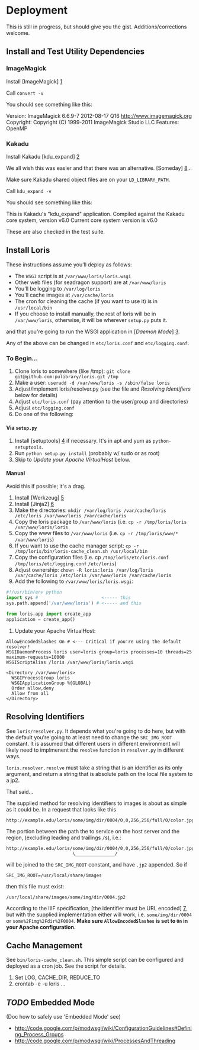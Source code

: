 Deployment
==========

This is still in progress, but should give you the gist. Additions/corrections
welcome.

Install and Test Utility Dependencies
-------------------------------------

### ImageMagick
Install [ImageMagick] [1]

Call `convert -v`

You should see something like this:

  Version: ImageMagick 6.6.9-7 2012-08-17 Q16 http://www.imagemagick.org
  Copyright: Copyright (C) 1999-2011 ImageMagick Studio LLC
  Features: OpenMP  

### Kakadu
Install Kakadu [kdu_expand] [2]

We all wish this was easier and that there was an alternative. [Someday] [8]...

Make sure Kakadu shared object files are on your `LD_LIBRARY_PATH`.

Call `kdu_expand -v`

You should see something like this:

  This is Kakadu's "kdu_expand" application.
      Compiled against the Kakadu core system, version v6.0
      Current core system version is v6.0

These are also checked in the test suite.

Install Loris
-------------

These instructions assume you'll deploy as follows:

 * The `WSGI` script is at `/var/www/loris/loris.wsgi`
 * Other web files (for seadragon support) are at `/var/www/loris`
 * You'll be logging to `/var/log/loris`
 * You'll cache images at `/var/cache/loris`
 * The cron for cleaning the cache (if you want to use it) is in `/usr/local/bin`
 * If you choose to install manually, the rest of loris will be in 
   `/var/www/loris`, otherwise, it will be wherever `setup.py` puts it.

and that you're going to run the WSGI application in [_Daemon Mode_] [3].

Any of the above can be changed in `etc/loris.conf` and `etc/logging.conf`.

### To Begin...

 1. Clone loris to somewhere (like /tmp): `git clone git@github.com:pulibrary/loris.git /tmp`
 1. Make a user: `useradd -d /var/www/loris -s /sbin/false loris`
 1. Adjust/implement loris/resolver.py (see the file and _Resolving Identifiers_ below for details)
 1. Adjust `etc/loris.conf` (pay attention to the user/group and directories)
 1. Adjust `etc/logging.conf`
 1. Do one of the following:

#### Via `setup.py`

 1. Install [setuptools] [4] if necessary. 
    It's in apt and yum as `python-setuptools`.
 1. Run `python setup.py install` (probably w/ sudo or as root)
 1. Skip to _Update your Apache VirtualHost_ below.

#### Manual

Avoid this if possible; it's a drag.

 1. Install [Werkzeug] [5] 
 1. Install [Jinja2] [6]
 1. Make the directories: `mkdir /var/log/loris /var/cache/loris /etc/loris /var/www/loris /var/cache/loris`
 1. Copy the loris package to `/var/www/loris` (i.e. `cp -r /tmp/loris/loris /var/www/loris/loris`
 1. Copy the www files to `/var/www/loris` (i.e. `cp -r /tmp/loris/www/* /var/www/loris`)
 1. If you want to use the cache manager script: `cp -r /tmp/loris/bin/loris-cache_clean.sh /usr/local/bin`
 1. Copy the configuration files (i.e. cp `/tmp/loris/etc/loris.conf` `/tmp/loris/etc/logging.conf` `/etc/loris`)
 1. Adjust ownership: `chown -R loris:loris /var/log/loris /var/cache/loris /etc/loris /var/www/loris /var/cache/loris`
 1. Add the following to `/var/www/loris/loris.wsgi`:

```python
#!/usr/bin/env python
import sys #                        <----- this
sys.path.append('/var/www/loris') # <----- and this

from loris.app import create_app
application = create_app()
```
1. Update your Apache VirtualHost:

```
AllowEncodedSlashes On # <--- Critical if you're using the default resolver!
WSGIDaemonProcess loris user=loris group=loris processes=10 threads=25 maximum-requests=10000
WSGIScriptAlias /loris /var/www/loris/loris.wsgi

<Directory /var/www/loris>
  WSGIProcessGroup loris
  WSGIApplicationGroup %{GLOBAL}
  Order allow,deny
  Allow from all
</Directory>
```
Resolving Identifiers
---------------------
See `loris/resolver.py`. It depends what you're going to do here, but with the 
default you're going to at least need to change the `SRC_IMG_ROOT` constant. It 
is assumed that different users in different environment will likely need to 
implmenent the `resolve` function in `resolver.py` in different ways. 

`loris.resolver.resolve` must take a string that is an identifier as its only 
argument, and return a string that is absolute path on the local file system to 
a jp2.

That said... 

The supplied method for resolving identifiers to images is about as simple as 
it could be. In a request that looks like this 

    http://example.edu/loris/some/img/dir/0004/0,0,256,256/full/0/color.jpg

The portion between the path the to service on the host server and the region, 
(excluding leading and trailings `/`s), i.e.:

    http://example.edu/loris/some/img/dir/0004/0,0,256,256/full/0/color.jpg
                             \_______________/

will be joined to the `SRC_IMG_ROOT` constant, and have `.jp2` appended. So if

    SRC_IMG_ROOT=/usr/local/share/images

then this file must exist:

    /usr/local/share/images/some/img/dir/0004.jp2 

According to the IIIF specification, [the identifier must be URL encoded] [7], 
but with the supplied implementation either will work, i.e. `some/img/dir/0004` 
or `some%2Fimg%2Fdir%2F0004`. __Make sure `AllowEncodedSlashes` is set to `On` 
in your Apache configuration.__ 

Cache Management
----------------
See `bin/loris-cache_clean.sh`. This simple script can be configured and 
deployed as a cron job. See the script for details.
 1. Set LOG, CACHE_DIR, REDUCE_TO
 1. crontab -e -u loris ...

_TODO_ Embedded Mode
--------------------
(Doc how to safely use 'Embedded Mode' see)
 * http://code.google.com/p/modwsgi/wiki/ConfigurationGuidelines#Defining_Process_Groups
 * http://code.google.com/p/modwsgi/wiki/ProcessesAndThreading

[1]: http://www.imagemagick.org/script/binary-releases.php "ImageMagick Binary Releases"
[2]: http://www.kakadusoftware.com/index.php?option=com_content&task=view&id=26&Itemid=22 "Kakadu Installation"
[3]: http://code.google.com/p/modwsgi/#Modes_Of_Operation "WSGI Modes of Operation"
[4]: http://pypi.python.org/pypi/setuptools "Python setuptools"
[5]: http://werkzeug.pocoo.org/docs/installation/#installing-a-released-version "Werkzeug: Installing a released version"
[6]: http://jinja.pocoo.org/docs/intro/#installation "Jinja2 Installation"
[7]: http://www-sul.stanford.edu/iiif/image-api/#url_encoding "IIIF URL Encoding and Decoding"
[8]: http://www.openjpeg.org/ "OpenJPEG"
